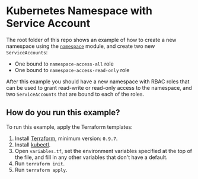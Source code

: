 # Kubernetes Namespace with Service Account

The root folder of this repo shows an example of how to create a new namespace using the
[`namespace`](https://github.com/terraform-modules-krish/terraform-kubernetes-namespace/blob/v0.1.0/modules/namespace) module, and create two new `ServiceAccounts`:

- One bound to `namespace-access-all` role
- One bound to `namespace-access-read-only` role

After this example you should have a new namespace with RBAC roles that can be used to grant read-write or read-only
access to the namespace, and two `ServiceAccounts` that are bound to each of the roles.

<!-- Maintainer's note: This example is primarily used for unit testing the underlying module -->

## How do you run this example?

To run this example, apply the Terraform templates:

1. Install [Terraform](https://www.terraform.io/), minimum version: `0.9.7`.
1. Install [kubectl](https://kubernetes.io/docs/tasks/tools/install-kubectl/).
1. Open `variables.tf`, set the environment variables specified at the top of the file, and fill in any other variables
   that don't have a default.
1. Run `terraform init`.
1. Run `terraform apply`.
